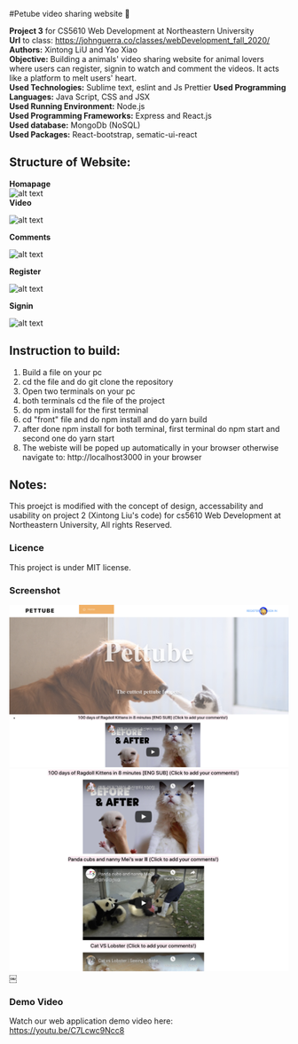 #Petube video sharing website :rainbow:

**Project 3** for CS5610 Web Development at Northeastern University <br />
**Url** to class: https://johnguerra.co/classes/webDevelopment_fall_2020/<br />
**Authors:** Xintong LiU and Yao Xiao<br />
**Objective:** Building a animals' video sharing website for animal lovers where users can register, signin to watch and comment the videos. It acts like a platform to melt users' heart.<br />
**Used Technologies:** Sublime text, eslint and Js Prettier 
**Used Programming Languages:** Java Script, CSS and JSX <br />
**Used Running Environment:** Node.js <br />
**Used Programming Frameworks:** Express and React.js <br />
**Used database:** MongoDb (NoSQL) <br />
**Used Packages:** React-bootstrap, sematic-ui-react <br />

**Structure of Website:**
----------------------------------------------------------------------------------------------------------------------------------------
**Homapage**<br />
<img src="https://github.com/XIAOYAO9602/webprojectpciture/blob/main/project3/homepage.png" alt="alt text" width="750" height="350"><br />
**Video**

<img src="https://github.com/XIAOYAO9602/webprojectpciture/blob/main/project3/video.png" alt="alt text" width="750" height="350">

**Comments**

<img src="https://github.com/XIAOYAO9602/webprojectpciture/blob/main/project3/comment.png" alt="alt text" width="750" height="350">

**Register**

<img src="https://github.com/XIAOYAO9602/webprojectpciture/blob/main/project3/register.png" alt="alt text" width="750" height="350">

**Signin**

<img src="https://github.com/XIAOYAO9602/webprojectpciture/blob/main/project3/signin.png" alt="alt text" width="750" height="350">

**Instruction to build:**
-------------------------------------------------------------------------------------------------------------------------------------------------------------------------------
1. Build a file on your pc <br />
2. cd the file and do git clone the repository <br />
3. Open two terminals on your pc <br />
4. both terminals cd the file of the project <br />
5. do npm install for the first terminal <br />
6. cd "front" file and do npm install and do yarn build <br />
7. after done npm install for both terminal, first terminal do npm start and second one do yarn start <br />
8. The webiste will be poped up automatically in your browser otherwise navigate to: http://localhost3000 in your browser <br />

**Notes:**
--------------------------------------------------------------------------------------------------------------------------------------------------------------------------------
This proejct is modified with the concept of design, accessability and usability on project 2 (Xintong Liu's code) for cs5610 Web Development at Northeastern University, All rights Reserved. 



### Licence ###
This project is under MIT license.



### Screenshot ###
![](img/screenshot1.png)
![](img/screenshot2.png)
￼

### Demo Video ###
Watch our web application demo video here:
https://youtu.be/C7Lcwc9Ncc8
